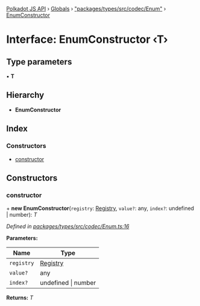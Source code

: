 [Polkadot JS API](../README.md) › [Globals](../globals.md) › ["packages/types/src/codec/Enum"](../modules/_packages_types_src_codec_enum_.md) › [EnumConstructor](_packages_types_src_codec_enum_.enumconstructor.md)

# Interface: EnumConstructor ‹**T**›

## Type parameters

▪ **T**

## Hierarchy

* **EnumConstructor**

## Index

### Constructors

* [constructor](_packages_types_src_codec_enum_.enumconstructor.md#constructor)

## Constructors

###  constructor

\+ **new EnumConstructor**(`registry`: [Registry](_packages_types_src_types_registry_.registry.md), `value?`: any, `index?`: undefined | number): *T*

*Defined in [packages/types/src/codec/Enum.ts:16](https://github.com/polkadot-js/api/blob/430beb9f25/packages/types/src/codec/Enum.ts#L16)*

**Parameters:**

Name | Type |
------ | ------ |
`registry` | [Registry](_packages_types_src_types_registry_.registry.md) |
`value?` | any |
`index?` | undefined &#124; number |

**Returns:** *T*
